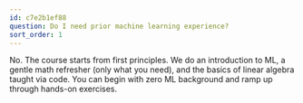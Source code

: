 ```yaml
---
id: c7e2b1ef88
question: Do I need prior machine learning experience?
sort_order: 1
---
```


No. The course starts from first principles. We do an introduction to ML, a gentle math refresher (only what you need), and the basics of linear algebra taught via code. You can begin with zero ML background and ramp up through hands-on exercises.